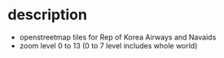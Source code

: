# description
- openstreetmap tiles for Rep of Korea Airways and Navaids
- zoom level 0 to 13 (0 to 7 level includes whole world)
